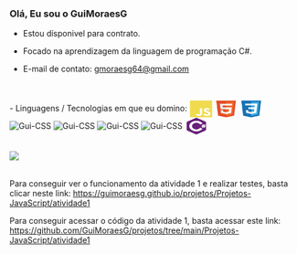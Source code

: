 ### Olá, Eu sou o GuiMoraesG

- Estou dísponivel para contrato.
- Focado na aprendizagem da linguagem de programação C#.
- E-mail de contato: gmoraesg64@gmail.com

  ##
  
<div style="display: inline_block"><br>
- Linguagens / Tecnologias em que eu domino: 
  <img align="center" alt="Gui-Js" height="30" width="40" src="https://raw.githubusercontent.com/devicons/devicon/master/icons/javascript/javascript-plain.svg">
  <img align="center" alt="Gui-HTML" height="30" width="40" src="https://raw.githubusercontent.com/devicons/devicon/master/icons/html5/html5-original.svg">
  <img align="center" alt="Gui-CSS" height="30" width="40" src="https://raw.githubusercontent.com/devicons/devicon/master/icons/css3/css3-original.svg">
  <img align="center" alt="Gui-CSS" height="30" width="40" src="https://cdn.jsdelivr.net/gh/devicons/devicon/icons/nodejs/nodejs-original.svg" />
  <img align="center" alt="Gui-CSS" height="30" width="40" src="https://cdn.jsdelivr.net/gh/devicons/devicon/icons/mysql/mysql-original-wordmark.svg" />
  <img align="center" alt="Gui-CSS" height="30" width="40" src="https://cdn.jsdelivr.net/gh/devicons/devicon/icons/mongodb/mongodb-original.svg" />
  <img  align="center" alt="Gui-CSS" height="30" width="40" src="https://cdn.jsdelivr.net/gh/devicons/devicon/icons/jquery/jquery-original.svg" />
  <img align="center" alt="Gui-Js" height="30" width="40" src="https://raw.githubusercontent.com/devicons/devicon/master/icons/csharp/csharp-plain.svg">
</div>

  ##
 
<div> 
  <a href = "mailto:gmoraesg64@gmail.com"><img src="https://img.shields.io/badge/-Gmail-%23333?style=for-the-badge&logo=gmail&logoColor=white" target="_blank"></a>
  
</div>

##

Para conseguir ver o funcionamento da atividade 1 e realizar testes, basta clicar neste link: https://guimoraesg.github.io/projetos/Projetos-JavaScript/atividade1

Para conseguir acessar o código da atividade 1, basta acessar este link: https://github.com/GuiMoraesG/projetos/tree/main/Projetos-JavaScript/atividade1
